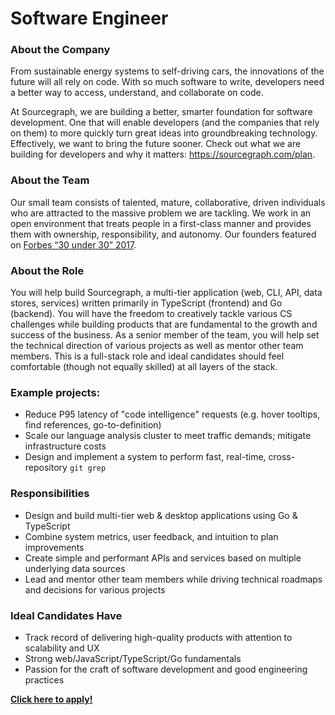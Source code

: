 # Software Engineer

### About the Company
From sustainable energy systems to self-driving cars, the innovations of the future will all rely on code. With so much software to write, developers need a better way to access, understand, and collaborate on code.

At Sourcegraph, we are building a better, smarter foundation for software development. One that will enable developers (and the companies that rely on them) to more quickly turn great ideas into groundbreaking technology. Effectively, we want to bring the future sooner.
Check out what we are building for developers and why it matters: https://sourcegraph.com/plan.

### About the Team
Our small team consists of talented, mature, collaborative, driven individuals who are attracted to the massive problem we are tackling. We work in an open environment that treats people in a first-class manner and provides them with ownership, responsibility, and autonomy.
Our founders featured on [Forbes “30 under 30” 2017](https://text.sourcegraph.com/sourcegraph-founders-featured-on-forbes-30-under-30-list-8ff9c9b6eb45#.weps4istp). 

### About the Role
You will help build Sourcegraph, a multi-tier application (web, CLI, API, data stores, services) written primarily in TypeScript (frontend) and Go (backend). You will have the freedom to creatively tackle various CS challenges while building products that are fundamental to the growth and success of the business. As a senior member of the team, you will help set the technical direction of various projects as well as mentor other team members. This is a full-stack role and ideal candidates should feel comfortable (though not equally skilled) at all layers of the stack.

### Example projects:
  - Reduce P95 latency of "code intelligence" requests (e.g. hover tooltips, find references, go-to-definition)
  - Scale our language analysis cluster to meet traffic demands; mitigate infrastructure costs
  - Design and implement a system to perform fast, real-time, cross-repository `git grep`

### Responsibilities
  - Design and build multi-tier web & desktop applications using Go & TypeScript
  - Combine system metrics, user feedback, and intuition to plan improvements
  - Create simple and performant APIs and services based on multiple underlying data sources
  - Lead and mentor other team members while driving technical roadmaps and decisions for various projects

### Ideal Candidates Have
  - Track record of delivering high-quality products with attention to scalability and UX
  - Strong web/JavaScript/TypeScript/Go fundamentals
  - Passion for the craft of software development and good engineering practices

**[Click here to apply!](https://hire.withgoogle.com/public/jobs/sourcegraphcom/view/P_AAAAAADAAADP_pY7jAAAXU)**
